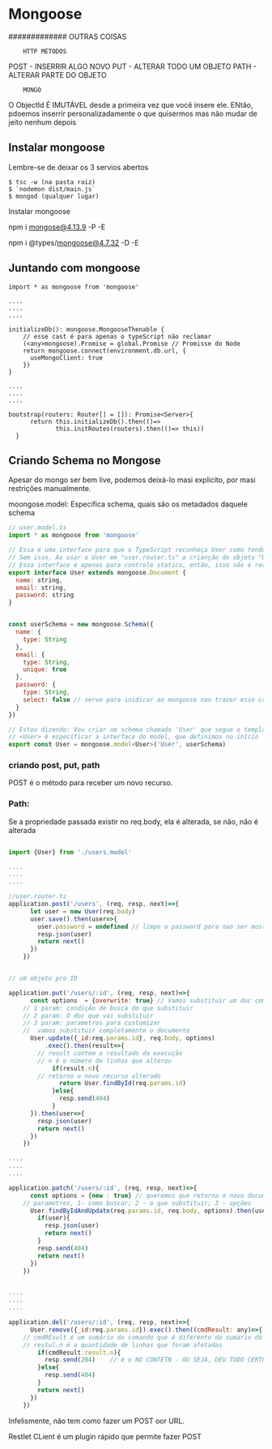 # Mongoose


############# OUTRAS COISAS

		HTTP MÉTODOS
POST - INSERRIR ALGO NOVO
PUT  - ALTERAR TODO UM OBJETO
PATH - ALTERAR PARTE DO OBJETO
		
		MONGO
O ObjectId É IMUTÁVEL desde a primeira vez que você insere ele. ENtão, pdoemos inserrir personalizadamente o que quisermos mas nâo mudar de jeito nenhum depois

## Instalar mongoose

Lembre-se de deixar os 3 servios abertos

````
$ tsc -w (na pasta raiz)
$ `nodemon dist/main.js`
$ mongod (qualquer lugar)
````

Instalar mongoose

npm i mongose@4.13.9 -P -E

npm i @types/mongoose@4.7.32 
-D -E

## Juntando com mongoose

````
import * as mongoose from 'mongoose'

....
....
....

initializeDb(): mongoose.MongooseThenable {
    // esse cast é para apenas o typeScript não reclamar
    (<any>mongoose).Promise = global.Promise // Promisse do Node
    return mongoose.connect(environment.db.url, {
      useMongoClient: true
    })
}

....
....
....

bootstrap(routers: Router[] = []): Promise<Server>{
      return this.initializeDb().then(()=>
             this.initRoutes(routers).then(()=> this))
  }
````

## Criando Schema no Mongose

Apesar do mongo ser bem live, podemos deixá-lo masi explícito, por masi restrições manualmente.

moongose.model: Especifica schema, quais são os metadados daquele schema



````javascript
// user.model.ts
import * as mongoose from 'mongoose'

// Essa é uma interface para que o TypeScript reconheça User como tendo name/email/password. COm isso, o typeScript poê autocomplite
// Sem isso, Ao usar o User em "user.router.ts" a criançâo do objeto "User" nâo vai conter nada, apenas um doc padrâo como um JSON vazio {}.
// Essa interface é apenas para controle statico, então, isso nâo é realmente esportado como algo físico
export interface User extends mongoose.Document {
  name: string,
  email: string,
  password: string
}


const userSchema = new mongoose.Schema({
  name: {
    type: String
  },
  email: {
    type: String,
    unique: true
  },
  password: {
    type: String,
    select: false // serve para inidicar ao mongoose nao trazer esse campo por padrao
  }
})

// Estou dizendo: Vou criar um schema chamado 'User' que segue o template de 'userSchema'
// <User> é especificar a interface do model, que definimos no início
export const User = mongoose.model<User>('User', userSchema)
````

### criando post, put, path

POST é o método para receber um novo recurso.

### Path:

Se a propriedade passada existir no req.body, ela é alterada, se nâo, nâo é alterada

````javascript

import {User} from './users.model'

....
....
....

//user.router.ts
application.post('/users', (req, resp, next)=>{
      let user = new User(req.body)
      user.save().then(user=>{
        user.password = undefined // limpo o password para nao ser mostrado, pois, o retorno desse POST está sendo os proprios dados, e nao quero que aparece o password
        resp.json(user)
        return next()
      })
    })


// um objeto pro ID

application.put('/users/:id', (req, resp, next)=>{
      const options  = {overwrite: true} // Vamos substituir um doc completo, entâo, vamos
	// 1 param: condiçÂo de busca do que substituir
 	// 2 param: O doc que vai substituir
	// 3 param: parametros para customizar
	// 	vamos substituir completamente o documento
      User.update({_id:req.params.id}, req.body, options)
          .exec().then(result=>{
		// result contem o resultado da execução
		// n é o número de linhas que alterou
            if(result.n){
		// retorno o novo recurso alterado
              return User.findById(req.params.id)
            }else{
              resp.send(404)
            }
      }).then(user=>{
        resp.json(user)
        return next()
      })
    })

....
....
....

application.patch('/users/:id', (req, resp, next)=>{
      const options = {new : true} // queremos que retorna o novo documento alterado
	// parametres, 1- como buscar; 2 - o que substituir; 3 - opções
      User.findByIdAndUpdate(req.params.id, req.body, options).then(user=>{
        if(user){
          resp.json(user)
          return next()
        }
        resp.send(404)
        return next()
      })
    })


....
....
....

application.del('/users/:id', (req, resp, next)=>{
      User.remove({_id:req.params.id}).exec().then((cmdResult: any)=>{
	// cmdREsult é um sumário do comando que é diferento do sumario do put
	// restul.n é a quantidade de linhas que foram afetadas
        if(cmdResult.result.n){
          resp.send(204)    // é o NO CONTETN - OU SEJA, DEU TUDO CERTO E NÂO VOLTOU NADA, POR QUE NÂO VOLTA NADA MESMO, DEU TUDO CERTO       
        }else{
          resp.send(404)
        }
        return next()
      })
    })

````

Infelismente, nâo tem como fazer um POST oor URL.

Restlet CLient é um plugin rápido que permite fazer POST
